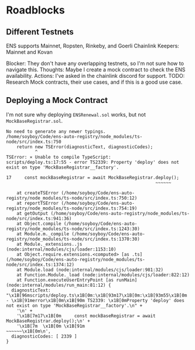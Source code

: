 # Roadblocks

## Different Testnets

ENS supports Mainnet, Ropsten, Rinkeby, and Goerli
Chainlink Keepers: Mainnet and Kovan

Blocker: They don't have any overlapping testnets, so I'm not sure how to navigate this.
Thoughts: Maybe I create a mock contract to check the ENS availability.
Actions: I've asked in the chainlink discord for support. 
TODO: Research Mock contracts, their use cases, and if this is a good use case.

## Deploying a Mock Contract

I'm not sure why deploying `ENSRenewal.sol` works, but not `MockBaseRegistrar.sol`.

```
No need to generate any newer typings.
/home/soyboy/Code/ens-auto-registry/node_modules/ts-node/src/index.ts:750
    return new TSError(diagnosticText, diagnosticCodes);
           ^
TSError: ⨯ Unable to compile TypeScript:
scripts/deploy.ts:17:55 - error TS2339: Property 'deploy' does not exist on type 'MockBaseRegistrar__factory'.

17     const mockBaseRegistrar = await MockBaseRegistrar.deploy();
                                                         ~~~~~~

    at createTSError (/home/soyboy/Code/ens-auto-registry/node_modules/ts-node/src/index.ts:750:12)
    at reportTSError (/home/soyboy/Code/ens-auto-registry/node_modules/ts-node/src/index.ts:754:19)
    at getOutput (/home/soyboy/Code/ens-auto-registry/node_modules/ts-node/src/index.ts:941:36)
    at Object.compile (/home/soyboy/Code/ens-auto-registry/node_modules/ts-node/src/index.ts:1243:30)
    at Module.m._compile (/home/soyboy/Code/ens-auto-registry/node_modules/ts-node/src/index.ts:1370:30)
    at Module._extensions..js (node:internal/modules/cjs/loader:1153:10)
    at Object.require.extensions.<computed> [as .ts] (/home/soyboy/Code/ens-auto-registry/node_modules/ts-node/src/index.ts:1374:12)
    at Module.load (node:internal/modules/cjs/loader:981:32)
    at Function.Module._load (node:internal/modules/cjs/loader:822:12)
    at Function.executeUserEntryPoint [as runMain] (node:internal/modules/run_main:81:12) {
  diagnosticText: "\x1B[96mscripts/deploy.ts\x1B[0m:\x1B[93m17\x1B[0m:\x1B[93m55\x1B[0m - \x1B[91merror\x1B[0m\x1B[90m TS2339: \x1B[0mProperty 'deploy' does not exist on type 'MockBaseRegistrar__factory'.\n" +
    '\n' +
    '\x1B[7m17\x1B[0m     const mockBaseRegistrar = await MockBaseRegistrar.deploy();\n' +
    '\x1B[7m  \x1B[0m \x1B[91m                                                      ~~~~~~\x1B[0m\n',
  diagnosticCodes: [ 2339 ]
}
```
